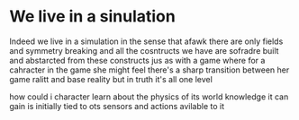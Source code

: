 # We live in a sinulation

Indeed we live in a simulation in the sense that afawk
there are only fields and symmetry breaking and 
all the cosntructs we have are sofradre built and 
abstarcted from these constructs
jus as with a game where for a cahracter in the game
she might feel there's a sharp transition between her game ralitt and 
base reality
but in truth it's all one level

how could i character learn about the physics of its world
knowledge it can gain is initially tied to ots sensors and actions avilable to it
